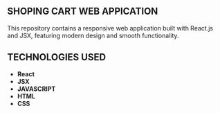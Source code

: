 ## SHOPING CART WEB APPICATION

This repository contains a responsive web application built with React.js and JSX, featuring modern design and smooth functionality.

## TECHNOLOGIES USED

- **React**
- **JSX**
- **JAVASCRIPT**
- **HTML**
- **CSS**

